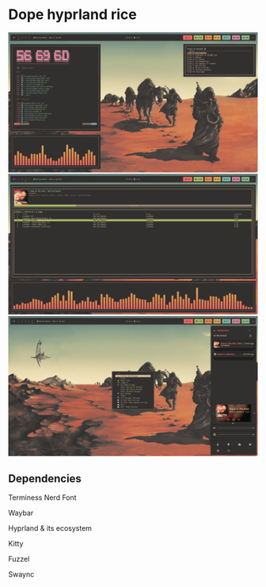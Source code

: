 # Dope hyprland rice
![1](1.png)
![2](2.png) 
![3](3.png)

## Dependencies
Terminess Nerd Font

Waybar

Hyprland & its ecosystem

Kitty

Fuzzel

Swaync
